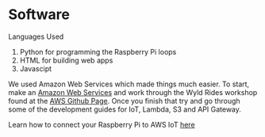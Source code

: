 # Software

Languages Used
1. Python for programming the Raspberry Pi loops
2. HTML for building web apps
3. Javascipt
 
We used Amazon Web Services which made things much easier. To start, make an [Amazon Web Services](https://aws.amazon.com/) and work through the Wyld Rides workshop found at the [AWS Github Page](https://github.com/awslabs/aws-serverless-workshops/tree/master/WebApplication/1_StaticWebHosting). Once you finish that try and go through some of the development guides for IoT, Lambda, S3 and API Gateway. 

Learn how to connect your Raspberry Pi to AWS IoT [here](http://docs.aws.amazon.com/iot/latest/developerguide/iot-sdk-setup.html)
